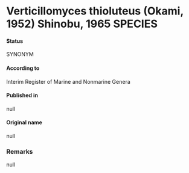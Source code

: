 # Verticillomyces thioluteus (Okami, 1952) Shinobu, 1965 SPECIES

#### Status
SYNONYM

#### According to
Interim Register of Marine and Nonmarine Genera

#### Published in
null

#### Original name
null

### Remarks
null
